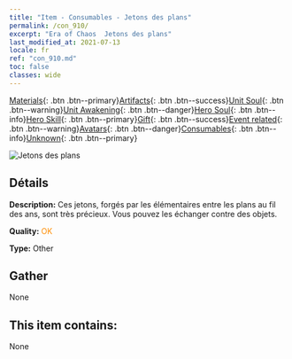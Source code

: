 ```yaml
---
title: "Item - Consumables - Jetons des plans"
permalink: /con_910/
excerpt: "Era of Chaos  Jetons des plans"
last_modified_at: 2021-07-13
locale: fr
ref: "con_910.md"
toc: false
classes: wide
---
```

 [Materials](/ItemsFR/){: .btn .btn--primary}[Artifacts](/ItemsFR/Artifacts/){: .btn .btn--success}[Unit Soul](/ItemsFR/UnitSoul/){: .btn .btn--warning}[Unit Awakening](/ItemsFR/UnitAwakening/){: .btn .btn--danger}[Hero Soul](/ItemsFR/HeroSoul/){: .btn .btn--info}[Hero Skill](/ItemsFR/HeroSkill/){: .btn .btn--primary}[Gift](/ItemsFR/Gift/){: .btn .btn--success}[Event related](/ItemsFR/Events/){: .btn .btn--warning}[Avatars](/ItemsFR/Avatars/){: .btn .btn--danger}[Consumables](/ItemsFR/Consumables/){: .btn .btn--info}[Unknown](/ItemsFR/Unknown/){: .btn .btn--primary}

 ![Jetons des plans](/images/t/i_40003.png)

## Détails
 **Description:** Ces jetons, forgés par les élémentaires entre les plans au fil des ans, sont très précieux. Vous pouvez les échanger contre des objets. 

 **Quality:** <span style="color: #FF8C00">OK</span>

 **Type:** Other

## Gather

  None

## This item contains:

  None

